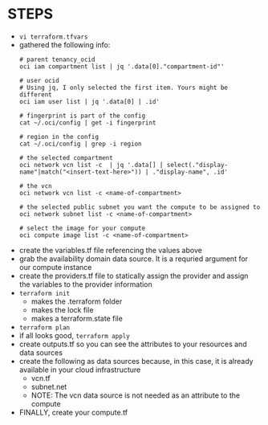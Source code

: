 # STEPS
- ```vi terraform.tfvars```
- gathered the following info:
  ```
  # parent tenancy_ocid
  oci iam compartment list | jq '.data[0]."compartment-id"'
 
  # user ocid
  # Using jq, I only selected the first item. Yours might be different
  oci iam user list | jq '.data[0] | .id'

  # fingerprint is part of the config
  cat ~/.oci/config | get -i fingerprint

  # region in the config
  cat ~/.oci/config | grep -i region
	 
  # the selected compartment
  oci network vcn list -c  | jq '.data[] | select(."display-name"|match("<insert-text-here>")) | ."display-name", .id'

  # the vcn 
  oci network vcn list -c <name-of-compartment> 

  # the selected public subnet you want the compute to be assigned to
  oci network subnet list -c <name-of-compartment>

  # select the image for your compute
  oci compute image list -c <name-of-compartment> 
  ```
- create the variables.tf file referencing the values above
- grab the availability domain data source. It is a requried argument for our compute instance 
- create the providers.tf file to statically assign the provider and assign the variables to the provider information
- ```terraform init```
  - makes the .terraform folder
  - makes the lock file  
  - makes a terraform.state file
- ```terraform plan```
- if all looks good, ```terraform apply```
- create outputs.tf so you can see the attributes to your resources and data sources
- create the following as data sources because, in this case, it is already available in your cloud infrastructure
  - vcn.tf
  - subnet.net
  - NOTE: The vcn data source is not needed as an attribute to the compute
- FINALLY, create your compute.tf 

